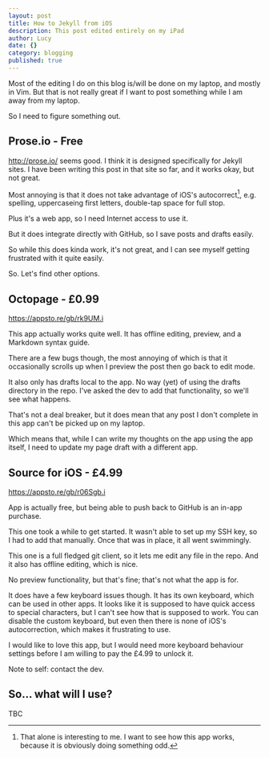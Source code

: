 ```yaml
---
layout: post
title: How to Jekyll from iOS
description: This post edited entirely on my iPad
author: Lucy
date: {}
category: blogging
published: true
---
```

Most of the editing I do on this blog is/will be done on my laptop, and mostly in Vim. But that is not really great if I want to post something while I am away from my laptop.

So I need to figure something out.

## Prose.io - Free

http://prose.io/ seems good. I think it is designed specifically for Jekyll sites. I have been writing this post in that site so far, and it works okay, but not great.

Most annoying is that it does not take advantage of iOS's autocorrect[^1], e.g. spelling, uppercaseing first letters, double-tap space for full stop.

Plus it's a web app, so I need Internet access to use it.

But it does integrate directly with GitHub, so I save posts and drafts easily.

So while this does kinda work, it's not great, and I can see myself getting frustrated with it quite easily.

So. Let's find other options.

## Octopage - £0.99

https://appsto.re/gb/rk9UM.i

This app actually works quite well. It has offline editing, preview, and a Markdown syntax guide.

There are a few bugs though, the most annoying of which is that it occasionally scrolls up when I preview the post then go back to edit mode.

It also only has drafts local to the app. No way (yet) of using the drafts directory in the repo.
I've asked the dev to add that functionality, so we'll see what happens.

That's not a deal breaker, but it does mean that any post I don't complete in this app can't be picked up on my laptop.

Which means that, while I can write my thoughts on the app using the app itself, I need to update my page draft with a different app.

## Source for iOS - £4.99

https://appsto.re/gb/r06Sgb.i

App is actually free, but being able to push back to GitHub is an in-app purchase.

This one took a while to get started. It wasn't able to set up my SSH key, so I had to add that manually. Once that was in place, it all went swimmingly.

This one is a full fledged git client, so it lets me edit any file in the repo. And it also has offline editing, which is nice.

No preview functionality, but that's fine; that's not what the app is for.

It does have a few keyboard issues though. It has its own keyboard, which can be used in other apps. It looks like it is supposed to have quick access to special characters, but I can't see how that is supposed to work. You can disable the custom keyboard, but even then there is none of iOS's autocorrection, which makes it frustrating to use.

I would like to love this app, but I would need more keyboard behaviour settings before I am willing to pay the £4.99 to unlock it.

Note to self: contact the dev.

## So... what will I use?

TBC

[^1]: That alone is interesting to me. I want to see how this app works, because it is obviously doing something odd.
